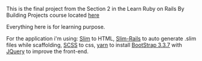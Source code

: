 This is the final project from the Section 2 in the Learn Ruby on Rails By Building Projects course located [here](https://www.eduonix.com/dashboard/Learn-Ruby-on-Rails-By-Building-Projects)

Everything here is for learning purpose.

For the application i'm using:
    [Slim](https://github.com/slim-template/slim) to HTML, [Slim-Rails](https://github.com/slim-template/slim-rails) to auto generate .slim files while scaffolding, [SCSS](https://github.com/rails/sass-rails "SCSS") to css, [yarn](https://github.com/yarnpkg/yarn) to install [BootStrap 3.3.7](https://getbootstrap.com/docs/3.3/getting-started/) with [JQuery](https://jquery.com/) to improve the front-end.